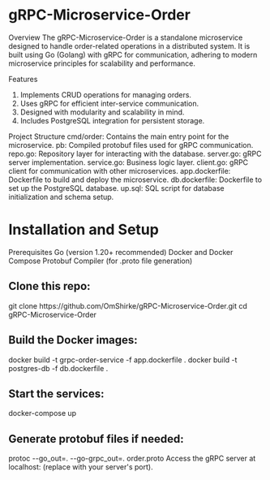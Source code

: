 # gRPC-Microservice-Order
Overview
The gRPC-Microservice-Order is a standalone microservice designed to handle order-related operations in a distributed system. It is built using Go (Golang) with gRPC for communication, adhering to modern microservice principles for scalability and performance.

Features
1. Implements CRUD operations for managing orders.
2. Uses gRPC for efficient inter-service communication.
3. Designed with modularity and scalability in mind.
4. Includes PostgreSQL integration for persistent storage.

Project Structure
cmd/order: Contains the main entry point for the microservice.
pb: Compiled protobuf files used for gRPC communication.
repo.go: Repository layer for interacting with the database.
server.go: gRPC server implementation.
service.go: Business logic layer.
client.go: gRPC client for communication with other microservices.
app.dockerfile: Dockerfile to build and deploy the microservice.
db.dockerfile: Dockerfile to set up the PostgreSQL database.
up.sql: SQL script for database initialization and schema setup.

# Installation and Setup

Prerequisites
Go (version 1.20+ recommended)
Docker and Docker Compose
Protobuf Compiler (for .proto file generation)

<h2>Clone this repo:</h2>
git clone https://github.com/OmShirke/gRPC-Microservice-Order.git
cd gRPC-Microservice-Order

<h2>Build the Docker images:</h2>
docker build -t grpc-order-service -f app.dockerfile .
docker build -t postgres-db -f db.dockerfile .

<h2>Start the services:</h2>
docker-compose up

<h2>Generate protobuf files if needed:</h2>
protoc --go_out=. --go-grpc_out=. order.proto
Access the gRPC server at localhost:<port> (replace <port> with your server's port).
